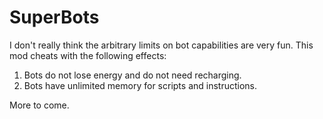 # SuperBots

I don't really think the arbitrary limits on bot capabilities are very fun. This mod cheats with the following effects:

1. Bots do not lose energy and do not need recharging.
2. Bots have unlimited memory for scripts and instructions.

More to come.
